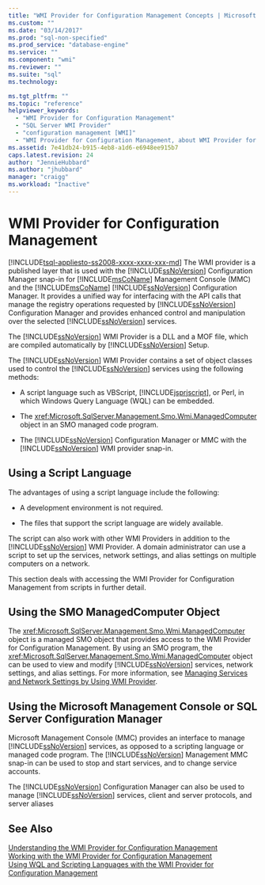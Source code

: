 ```yaml
---
title: "WMI Provider for Configuration Management Concepts | Microsoft Docs"
ms.custom: ""
ms.date: "03/14/2017"
ms.prod: "sql-non-specified"
ms.prod_service: "database-engine"
ms.service: ""
ms.component: "wmi"
ms.reviewer: ""
ms.suite: "sql"
ms.technology: 

ms.tgt_pltfrm: ""
ms.topic: "reference"
helpviewer_keywords: 
  - "WMI Provider for Configuration Management"
  - "SQL Server WMI Provider"
  - "configuration management [WMI]"
  - "WMI Provider for Configuration Management, about WMI Provider for Configuration Management"
ms.assetid: 7e41db24-b915-4eb8-a1d6-e6948ee915b7
caps.latest.revision: 24
author: "JennieHubbard"
ms.author: "jhubbard"
manager: "craigg"
ms.workload: "Inactive"
---
```

# WMI Provider for Configuration Management
[!INCLUDE[tsql-appliesto-ss2008-xxxx-xxxx-xxx-md](../../includes/tsql-appliesto-ss2008-xxxx-xxxx-xxx-md.md)]
  The WMI provider is a published layer that is used with the [!INCLUDE[ssNoVersion](../../includes/ssnoversion-md.md)] Configuration Manager snap-in for [!INCLUDE[msCoName](../../includes/msconame-md.md)] Management Console (MMC) and the [!INCLUDE[msCoName](../../includes/msconame-md.md)] [!INCLUDE[ssNoVersion](../../includes/ssnoversion-md.md)] Configuration Manager. It provides a unified way for interfacing with the API calls that manage the registry operations requested by [!INCLUDE[ssNoVersion](../../includes/ssnoversion-md.md)] Configuration Manager and provides enhanced control and manipulation over the selected [!INCLUDE[ssNoVersion](../../includes/ssnoversion-md.md)] services.  
  
 The [!INCLUDE[ssNoVersion](../../includes/ssnoversion-md.md)] WMI Provider is a DLL and a MOF file, which are compiled automatically by [!INCLUDE[ssNoVersion](../../includes/ssnoversion-md.md)] Setup.  
  
 The [!INCLUDE[ssNoVersion](../../includes/ssnoversion-md.md)] WMI Provider contains a set of object classes used to control the [!INCLUDE[ssNoVersion](../../includes/ssnoversion-md.md)] services using the following methods:  
  
-   A script language such as VBScript, [!INCLUDE[jsprjscript](../../includes/jsprjscript-md.md)], or Perl, in which Windows Query Language (WQL) can be embedded.  
  
-   The <xref:Microsoft.SqlServer.Management.Smo.Wmi.ManagedComputer> object in an SMO managed code program.  
  
-   The [!INCLUDE[ssNoVersion](../../includes/ssnoversion-md.md)] Configuration Manager or MMC with the [!INCLUDE[ssNoVersion](../../includes/ssnoversion-md.md)] WMI provider snap-in.  
  
## Using a Script Language  
 The advantages of using a script language include the following:  
  
-   A development environment is not required.  
  
-   The files that support the script language are widely available.  
  
 The script can also work with other WMI Providers in addition to the [!INCLUDE[ssNoVersion](../../includes/ssnoversion-md.md)] WMI Provider. A domain administrator can use a script to set up the services, network settings, and alias settings on multiple computers on a network.  
  
 This section deals with accessing the WMI Provider for Configuration Management from scripts in further detail.  
  
## Using the SMO ManagedComputer Object  
 The <xref:Microsoft.SqlServer.Management.Smo.Wmi.ManagedComputer> object is a managed SMO object that provides access to the WMI Provider for Configuration Management. By using an SMO program, the <xref:Microsoft.SqlServer.Management.Smo.Wmi.ManagedComputer> object can be used to view and modify [!INCLUDE[ssNoVersion](../../includes/ssnoversion-md.md)] services, network settings, and alias settings. For more information, see [Managing Services and Network Settings by Using WMI Provider](../../relational-databases/server-management-objects-smo/tasks/managing-services-and-network-settings-by-using-wmi-provider.md).  
  
## Using the Microsoft Management Console or SQL Server Configuration Manager  
 Microsoft Management Console (MMC) provides an interface to manage [!INCLUDE[ssNoVersion](../../includes/ssnoversion-md.md)] services, as opposed to a scripting language or managed code program. The [!INCLUDE[ssNoVersion](../../includes/ssnoversion-md.md)] Management MMC snap-in can be used to stop and start services, and to change service accounts.  
  
 The [!INCLUDE[ssNoVersion](../../includes/ssnoversion-md.md)] Configuration Manager can also be used to manage [!INCLUDE[ssNoVersion](../../includes/ssnoversion-md.md)] services, client and server protocols, and server aliases  
  
## See Also  
 [Understanding the WMI Provider for Configuration Management](../../relational-databases/wmi-provider-configuration/understanding-the-wmi-provider-for-configuration-management.md)   
 [Working with the WMI Provider for Configuration Management](../../relational-databases/wmi-provider-configuration/working-with-the-wmi-provider-for-configuration-management.md)   
 [Using WQL and Scripting Languages with the WMI Provider for Configuration Management](../../relational-databases/wmi-provider-configuration/using-wql-and-scripting-languages-with-the-wmi-provider.md)  
  
  
